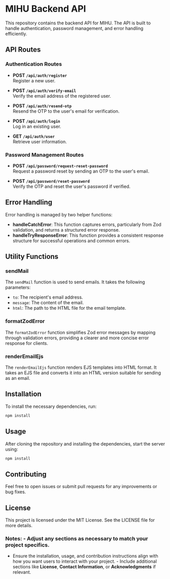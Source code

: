 # MIHU Backend API

This repository contains the backend API for MIHU. The API is built to handle authentication, password management, and error handling efficiently.

## API Routes

### Authentication Routes

- **POST `/api/auth/register`**  
  Register a new user.

- **POST `/api/auth/verify-email`**  
  Verify the email address of the registered user.

- **POST `/api/auth/resend-otp`**  
  Resend the OTP to the user's email for verification.

- **POST `/api/auth/login`**  
  Log in an existing user.

- **GET `/api/auth/user`**  
  Retrieve user information.

### Password Management Routes

- **POST `/api/password/request-reset-password`**  
  Request a password reset by sending an OTP to the user's email.

- **POST `/api/password/reset-password`**  
  Verify the OTP and reset the user's password if verified.

## Error Handling

Error handling is managed by two helper functions:
- **handleCatchError**: This function captures errors, particularly from Zod validation, and returns a structured error response.
- **handleTryResponseError**: This function provides a consistent response structure for successful operations and common errors.

## Utility Functions

### sendMail

The `sendMail` function is used to send emails. It takes the following parameters:
- `to`: The recipient's email address.
- `message`: The content of the email.
- `html`: The path to the HTML file for the email template.

### formatZodError

The `formatZodError` function simplifies Zod error messages by mapping through validation errors, providing a clearer and more concise error response for clients.

### renderEmailEjs

The `renderEmailEjs` function renders EJS templates into HTML format. It takes an EJS file and converts it into an HTML version suitable for sending as an email.

## Installation

To install the necessary dependencies, run:

```bash
npm install
```
## Usage

After cloning the repository and installing the dependencies, start the server using:
```bash
npm install
```
## Contributing

Feel free to open issues or submit pull requests for any improvements or bug fixes.

## License

This project is licensed under the MIT License. See the LICENSE file for more details.
### Notes: - Adjust any sections as necessary to match your project specifics. 
- Ensure the installation, usage, and contribution instructions align with how you want users to interact with your project. - Include additional sections like **License**, **Contact Information**, or **Acknowledgments** if relevant.
